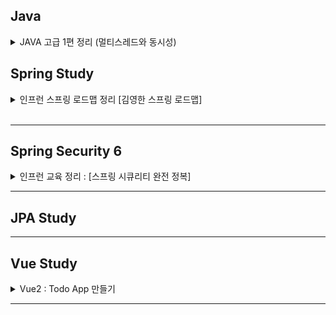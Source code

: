 ## Java 
<details>
  <summary>  JAVA 고급 1편 정리 (멀티스레드와 동시성) </summary>

  [강의 링크](https://www.inflearn.com/course/%EA%B9%80%EC%98%81%ED%95%9C%EC%9D%98-%EC%8B%A4%EC%A0%84-%EC%9E%90%EB%B0%94-%EA%B3%A0%EA%B8%89-1?srsltid=AfmBOoopFIymb5GXxwQwgaWfnnYMHdJCMjOL2XErc8Qmxg-tsJ6Vm6EB)
  
- [스레드 생성과 실행](https://github.com/jiny798/Study/tree/main/java-ad-first/src/stage2/README.md)
- [스레드 제어와 생명 주기](https://github.com/jiny798/Study/tree/main/java-ad-first/src/stage3/README.md)
- [volatile](https://github.com/jiny798/Study/tree/main/java-ad-first/src/stage4)


</details>



## Spring Study

<details>
  <summary>  인프런 스프링 로드맵 정리 [김영한 스프링 로드맵] </summary>

- [MVC 프레임워크 만들기](https://github.com/jiny798/Study/blob/main/mvc-framework/README.md)
- [데이터 전송 방식 GET(Query-Parameter 방식) , POST(FORM 전송 방식), JSON](https://github.com/jiny798/Study/blob/main/mvc-study/src/main/java/hello/itemservice/subject/request_response/basic/README.md)
- [RequestMappingHandlerAdapter](https://github.com/jiny798/Study/blob/main/mvc-study/src/main/java/hello/itemservice/subject/request_response/spring/README.md)
- [스프링 Validation](https://github.com/jiny798/Study/blob/main/mvc-study/src/main/java/hello/itemservice/subject/validation/README.md)
- [Bean Validation](https://github.com/jiny798/Study/blob/main/mvc-study/src/main/java/hello/itemservice/subject/validation/beanvalidation/README.md)
- [Exception 처리](https://github.com/jiny798/Study/blob/main/mvc-study/src/main/java/hello/itemservice/subject/exception/README.md)

</details>



<br>


---

## Spring Security 6



<details>
  <summary> 인프런 교육 정리 : [스프링 시큐리티 완전 정복] </summary>

#### step1
- [시큐리티 초기화 과정](https://github.com/jiny798/Study/blob/main/security/src/main/java/spring/security/step1/README.md)
- [Form인증 + Basic 인증](https://github.com/jiny798/Study/tree/main/security/src/main/java/spring/security/step2/form_basic)
- [Remember Me 인증](https://github.com/jiny798/Study/blob/main/security/src/main/java/spring/security/step2/rememberme/README.md)
- [로그아웃](https://github.com/jiny798/Study/blob/main/security/src/main/java/spring/security/step2/logout/READNE.md)
- [익명사용자](https://github.com/jiny798/Study/tree/main/security/src/main/java/spring/security/step2/anonymous)
- [ReqeustCache](https://github.com/jiny798/Study/tree/main/security/src/main/java/spring/security/step2/requestcache)

#### step2
- [인증 아키텍처](https://github.com/jiny798/Study/blob/main/security/src/main/java/spring/security/step3/README.md)
- [악용 보호](https://github.com/jiny798/Study/blob/main/security/src/main/java/spring/security/step7/README.md)
- [인가 구조](https://github.com/jiny798/Study/blob/main/security/src/main/java/spring/security/step9/README.md)
  - [메서드 인터셉터](https://github.com/jiny798/Study/blob/main/security/src/main/java/spring/security/step9/detail_3_PreAuthorizeAuthorizationManager/methodAuthority.md)

#### step12
- [시큐리티 MVC,Servlet 에서 사용하기](https://github.com/jiny798/Study/blob/main/security/src/main/java/spring/security/step11/README.md)
- [Custom DSL](https://github.com/jiny798/Study/blob/main/security/src/main/java/spring/security/step12/README.md)
- [Redis 세션 서버](https://github.com/jiny798/Study/blob/main/security/src/main/java/spring/security/step12/redis/README.md)


</details>




---

## JPA Study

---

## Vue Study

<details>
  <summary> Vue2 : Todo App 만들기 </summary>

#### [todo-app (vue2)](https://github.com/jiny798/spring-god/tree/main/vue/vue-todo)

</details>


---
